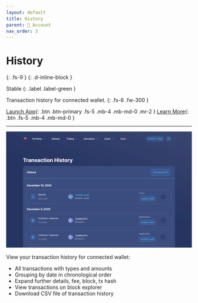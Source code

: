 ```yaml
---
layout: default
title: History
parent: 👤 Account
nav_order: 3
---
```


# History
{: .fs-9 }
{: .d-inline-block }

Stable
{: .label .label-green }

Transaction history for connected wallet.
{: .fs-6 .fw-300 }


[Launch App](https://app.octo.fi){: .btn .btn-primary .fs-5 .mb-4 .mb-md-0 .mr-2 } [Learn More](/docs/roadmap){: .btn .fs-5 .mb-4 .mb-md-0 }

---

![](/assets/images/history.jpg)

View your transaction history for connected wallet:

- All transactions with types and amounts
- Grouping by date in chronological order
- Expand further details, fee, block, tx hash
- View transactions on block explorer
- Download CSV file of transaction history
